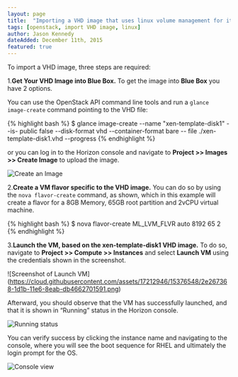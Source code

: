```yaml
---
layout: page
title:  "Importing a VHD image that uses linux volume management for its root directory"
tags: [openstack, import VHD image, linux]
author: Jason Kennedy
dateAdded: December 11th, 2015
featured: true
---
```


To import a VHD image, three steps are required:

1.**Get Your VHD Image into Blue Box.** To get the image into **Blue Box** you have 2 options.

You can use the OpenStack API command line tools and run a `glance image-create` command pointing to the VHD file:

{% highlight bash %}
$ glance image-create --name "xen-template-disk1" --is-
public false --disk-format vhd --container-format bare --
file ./xen-template-disk1.vhd --progress
{% endhighlight %}

or you can log in to the Horizon console and navigate to **Project >> Images >> Create Image** to upload the image.

![Create an Image](https://cloud.githubusercontent.com/assets/17212946/15376527/15b68246-1d1b-11e6-994a-4a8e69bbc1a7.png)

2.**Create a VM flavor specific to the VHD image.** You can do so by using the `nova flavor-create` command, as shown, which in this example will create a flavor for a 8GB Memory, 65GB root partition and 2vCPU virtual machine.

{% highlight bash %}
$ nova flavor-create ML_LVM_FLVR auto 8192 65 2
{% endhighlight %}

3.**Launch the VM, based on the xen-template-disk1 VHD image.** To do so, navigate to **Project >> Compute >> Instances** and select **Launch VM** using the credentials shown in the screenshot.

![Screenshot of Launch VM] (https://cloud.githubusercontent.com/assets/17212946/15376548/2e267368-1d1b-11e6-8eab-db4662701591.png)


Afterward, you should observe that the VM has successfully launched, and that it is shown in “Running” status in the Horizon console.

![Running status](https://cloud.githubusercontent.com/assets/17212946/15376572/4e6d95de-1d1b-11e6-8f79-c1bb7fe770d5.png)


You can verify success by clicking the instance name and navigating to the console, where you will see the boot sequence for RHEL and ultimately the login prompt for the OS.

![Console view](https://cloud.githubusercontent.com/assets/17212946/15376582/68d290f0-1d1b-11e6-899c-2e9e0f07c363.png)
